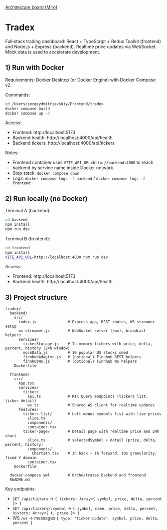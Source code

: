 [Architecture board (Miro)](https://miro.com/app/board/uXjVJWTubJs=/)

# Tradex

Full‑stack trading dashboard: React + TypeScript + Redux Toolkit (frontend) and Node.js + Express (backend). Realtime price updates via WebSocket. Mock data is used to accelerate development.

## 1) Run with Docker

Requirements: Docker Desktop (or Docker Engine) with Docker Compose v2.

Commands:

```bash
cd /Users/sergeydmitrievskiy/Frontend/tradex
docker compose build
docker compose up -d
```

Access:
- Frontend: http://localhost:5173
- Backend health: http://localhost:4000/api/health
- Backend tickers: http://localhost:4000/api/tickers

Notes:
- Frontend container uses `VITE_API_URL=http://backend:4000` to reach backend by service name inside Docker network.
- Stop stack: `docker compose down`
- Logs: `docker compose logs -f backend` / `docker compose logs -f frontend`

## 2) Run locally (no Docker)

Terminal A (backend):
```bash
cd backend
npm install
npm run dev
```

Terminal B (frontend):
```bash
cd frontend
npm install
VITE_API_URL=http://localhost:4000 npm run dev
```

Access:
- Frontend: http://localhost:5173
- Backend health: http://localhost:4000/api/health

## 3) Project structure

```
tradex/
  backend/
    src/
      index.js              # Express app, REST routes, WS streamer setup
      ws-streamer.js        # WebSocket server (/ws), broadcast helpers
      services/
        tickerStorage.js    # In‑memory tickers with price, delta, percent, history (24h window)
        mockData.js         # 10 popular US stocks seed
        finnhubAdapter.js   # (optional) Finnhub REST helpers
        finnhubWs.js        # (optional) Finnhub WS helpers
    Dockerfile

  frontend/
    src/
      App.tsx
      services/
        ticker/
          api.ts            # RTK Query endpoints (tickers list, ticker detail)
          ws.ts             # Shared WS client for realtime updates
      features/
        tickers-list/       # Left menu: symbols list with live prices
          slice.ts
          components/
          container.tsx
        ticker-page/        # Detail page with realtime price and 24h chart
          slice.ts          # selectedSymbol + detail (price, delta, percent, history)
          components/
            Chart24h.tsx    # 1h back + 1h forward, 10s granularity, fixed Y domain
          container.tsx
    Dockerfile

  docker-compose.yml        # Orchestrates backend and frontend
  README.md
```

Key endpoints:
- `GET /api/tickers` → `{ tickers: Array<{ symbol, price, delta, percent }> }`
- `GET /api/tickers/:symbol` → `{ symbol, name, price, delta, percent, history: Array<{ t, price }> }`
- WS `/ws` → messages `{ type: 'ticker:update', symbol, price, delta, percent }`
